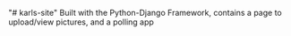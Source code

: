 "# karls-site" 
Built with the Python-Django Framework, contains a page to upload/view pictures, and a polling app 
